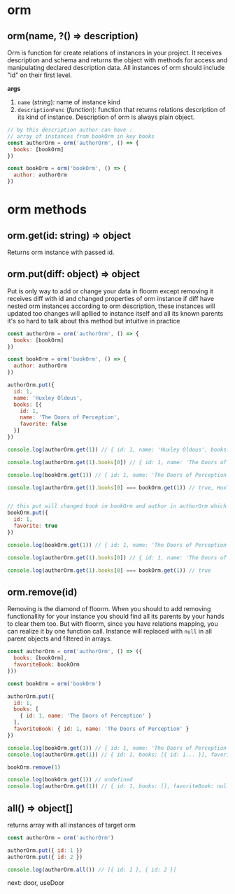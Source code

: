# orm

## orm(name, ?() => description)

Orm is function for create relations of instances in your project. It receives description and schema and returns the object with methods for access and manipulating declared description data. All instances of orm should include "id" on their first level.

**args**

1. `name` (*string*): name of instance kind
2. `descriptionFunc` (*function*): function that returns relations description of its kind of instance. Description of orm is always plain object.


```js
// by this description author can have :
// array of instances from bookOrm in key books 
const authorOrm = orm('authorOrm', () => {
  books: [bookOrm]
})

const bookOrm = orm('bookOrm', () => {
  author: authorOrm
})
```

# orm methods

## orm.get(id: string) => object

Returns orm instance with passed id.

## orm.put(diff: object) => object

Put is only way to add or change your data in floorm except removing
it receives diff with id and changed properties of orm instance
if diff have nested orm instances according to orm description, these instances will updated too
changes will apllied to instance itself and all its known parents
it's so hard to talk about this method but intuitive in practice

```js
const authorOrm = orm('authorOrm', () => {
  books: [bookOrm]
})

const bookOrm = orm('bookOrm', () => {
  author: authorOrm
})

authorOrm.put({
  id: 1,
  name: 'Huxley Oldous',
  books: [{
    id: 1,
    name: 'The Doors of Perception',
    favorite: false
  }]
})

console.log(authorOrm.get(1)) // { id: 1, name: 'Huxley Oldous', books: [...] }

console.log(authorOrm.get(1).books[0]) // { id: 1, name: 'The Doors of Perception', favorite: false }

console.log(bookOrm.get(1)) // { id: 1, name: 'The Doors of Perception', favorite: false }

console.log(authorOrm.get(1).books[0] === bookOrm.get(1)) // true, Huxley includes bookOrm instance itself


// this put will changed book in bookOrm and author in authorOrm which includes changed book
bookOrm.put({
  id: 1,
  favorite: true
})

console.log(bookOrm.get(1)) // { id: 1, name: 'The Doors of Perception', favorite: true }

console.log(authorOrm.get(1).books[0]) // { id: 1, name: 'The Doors of Perception', favorite: true }

console.log(authorOrm.get(1).books[0] === bookOrm.get(1)) // true
```

## orm.remove(id)

Removing is the diamond of floorm. When you should to add removing functionallity for your instance you should find all its parents by your hands to clear them too. But with floorm, since you have relations mapping, you can realize it by one function call. Instance will replaced with `null` in all parent objects and filtered in arrays.

```js
const authorOrm = orm('authorOrm', () => ({
  books: [bookOrm],
  favoriteBook: bookOrm
}))

const bookOrm = orm('bookOrm')

authorOrm.put({
  id: 1,
  books: [
    { id: 1, name: 'The Doors of Perception' }
  ],
  favoriteBook: { id: 1, name: 'The Doors of Perception' }
})

console.log(bookOrm.get(1)) // { id: 1, name: 'The Doors of Perception' }
console.log(authorOrm.get(1)) // { id: 1, books: [{ id: 1... }], favoriteBook: { id: 1... } }

bookOrm.remove(1)

console.log(bookOrm.get(1)) // undefined
console.log(authorOrm.get(1)) // { id: 1, books: [], favoriteBook: null }
```

## all() => object[]

returns array with all instances of target orm

```js
const authorOrm = orm('authorOrm')

authorOrm.put({ id: 1 })
authorOrm.put({ id: 2 })

console.log(authorOrm.all()) // [{ id: 1 }, { id: 2 }]
```

next: door, useDoor
